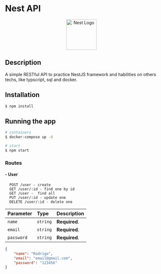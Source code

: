 # Nest API

<p align="center">
  <a href="http://nestjs.com/" target="blank"><img src="https://nestjs.com/img/logo-small.svg" width="100" alt="Nest Logo" /></a>
</p>

## Description

A simple RESTful API to practice NestJS framework and habilities on others techs, like typscript, sql and docker.

## Installation

```bash
$ npm install
```

## Running the app

```bash
# containers
$ docker-compose up -d

# start
$ npm start
```

### Routes

#### - User

```http
  POST /user - create
  GET /user/:id - find one by id
  GET /user -  find all
  PUT /user/:id - update one
  DELETE /user/:id - delete one
```

| Parameter | Type     | Description                |
| :-------- | :------- | :------------------------- |
| `name` | `string` | **Required**. |
| `email` | `string` | **Required**. |
| `password` | `string` | **Required**. |

```json
{
    "name": "Rodrigo",
    "email": "email@gmail.com",
    "password": "123456"
}
```

